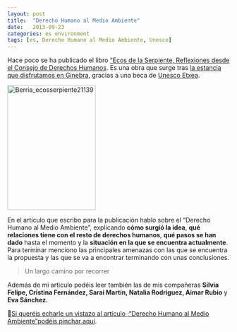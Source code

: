 ```yaml
---
layout: post
title:  "Derecho Humano al Medio Ambiente"
date:   2013-09-23
categories: es environment
tags: [es, Derecho Humano al Medio Ambiente, Unesco]
---
```


Hace poco se ha publicado el libro [“Ecos de la Serpiente, Reflexiones desde el Consejo de Derechos Humanos](https://www.unescoetxea.org/dokumentuak/ecos_serpiente2.pdf). Es una obra que surge tras [la estancia que disfrutamos en Ginebra](https://izaroblog.github.io/es/environment/2012/08/23/ONGDerechosHumanos.html), gracias a una beca de <a title="Unesco Etxea" href="http://unescoetxea.org/" target="_blank">Unesco Etxea</a>.  

<a href="http://www.unescoetxea.org/dokumentuak/ecos_serpiente2.pdf"><img class="aligncenter size-full wp-image-1357" src="http://izaroblog.files.wordpress.com/2013/09/berria_ecosserpiente21139.jpg" alt="Berria_ecosserpiente21139" width="200" height="283"></a>   
  
En el artículo que escribo para la publicación hablo sobre el “Derecho Humano al Medio Ambiente”, explicando **cómo surgió la idea**, **qué relaciones tiene con el resto de derechos humanos**, **qué pasos se han dado** hasta el momento y la **situación en la que se encuentra actualmente**.  
Para terminar menciono las principales amenazas con las que se encuentra la propuesta y las que se va a encontrar terminando con unas conclusiones.

> Un largo camino por recorrer

Además de mi articulo podéis leer también las de mis compañeras **Silvia Felipe, Cristina Fernández, Sarai Martín, Natalia Rodriguez, Aimar Rubio** y **Eva Sánchez.**

📘[Si queréis echarle un vistazo al artículo ;“Derecho Humano al Medio Ambiente”podéis pinchar aquí](https://github.com/IzaroBlog/IzaroBlog.github.io/raw/main/_materials/lankidetza/derecho-humano-al-medio-ambiente.pdf).
